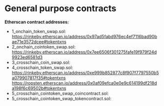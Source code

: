 # General purpose contracts

**Etherscan contract addresses:**
* 1_onchain_token_swap.sol: https://rinkeby.etherscan.io/address/0x97ad5fabd976ec4ef7116bad90bae71e3572dcee#tokentxns
* 2_onchain_cointoken_swap.sol: <br />
https://rinkeby.etherscan.io/address/0x7ee6506f301275fafe19f979f24d9923ed6581d3
* 3_crosschain_coin_swap.sol:
* 4_crosschain_token_swap.sol: https://rinkeby.etherscan.io/address/0xe999b852877c8f907f7797550b5a079907817f35#tokentxns
https://ropsten.etherscan.io/address/0x0af09efca0e0e9c614199df218da198f6c69502b#tokentxns
* 5_crosschain_cointoken_swap_coincontract.sol:
* 5_crosschain_cointoken_swap_tokencontract.sol:
